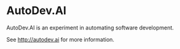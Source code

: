 # AutoDev.AI

AutoDev.AI is an experiment in automating software development.

See http://autodev.ai for more information.

